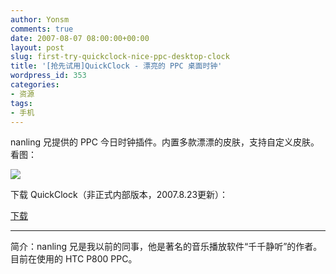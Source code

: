 ```yaml
---
author: Yonsm
comments: true
date: 2007-08-07 08:00:00+00:00
layout: post
slug: first-try-quickclock-nice-ppc-desktop-clock
title: '[抢先试用]QuickClock - 漂亮的 PPC 桌面时钟'
wordpress_id: 353
categories:
- 资源
tags:
- 手机
---
```


nanling 兄提供的 PPC 今日时钟插件。内置多款漂漂的皮肤，支持自定义皮肤。看图：  
  
[![](/asserts/QuickClock.PNG)](/asserts/QuickClock.PNG)  
  
下载 QuickClock（非正式内部版本，2007.8.23更新）：  
  
[下载](/asserts/QuickClock.CAB)  
  
<!-- more -->  
  


* * *

  
  
简介：nanling 兄是我以前的同事，他是著名的音乐播放软件“千千静听”的作者。目前在使用的 HTC P800 PPC。  
  

